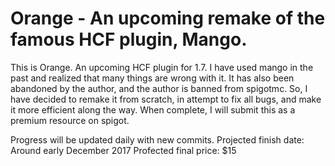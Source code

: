 # Orange - An upcoming remake of the famous HCF plugin, Mango. 

This is Orange.  An upcoming HCF plugin for 1.7. I have used mango in the past and realized that many things are wrong with it.  It has also been abandoned by the author, and the author is banned from spigotmc.  So, I have decided to remake it from scratch, in attempt to fix all bugs, and make it more efficient along the way. When complete, I will submit this as a premium resource on spigot.  

Progress will be updated daily with new commits. 
Projected finish date: Around early December 2017
Profected final price: $15
